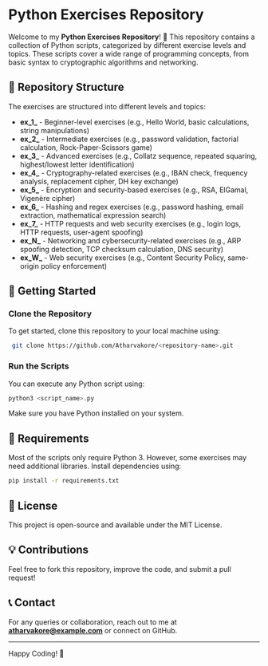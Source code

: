 # Python Exercises Repository

Welcome to my **Python Exercises Repository**! 🚀 This repository contains a collection of Python scripts, categorized by different exercise levels and topics. These scripts cover a wide range of programming concepts, from basic syntax to cryptographic algorithms and networking.

## 📂 Repository Structure
The exercises are structured into different levels and topics:

- **ex_1_** - Beginner-level exercises (e.g., Hello World, basic calculations, string manipulations)
- **ex_2_** - Intermediate exercises (e.g., password validation, factorial calculation, Rock-Paper-Scissors game)
- **ex_3_** - Advanced exercises (e.g., Collatz sequence, repeated squaring, highest/lowest letter identification)
- **ex_4_** - Cryptography-related exercises (e.g., IBAN check, frequency analysis, replacement cipher, DH key exchange)
- **ex_5_** - Encryption and security-based exercises (e.g., RSA, ElGamal, Vigenère cipher)
- **ex_6_** - Hashing and regex exercises (e.g., password hashing, email extraction, mathematical expression search)
- **ex_7_** - HTTP requests and web security exercises (e.g., login logs, HTTP requests, user-agent spoofing)
- **ex_N_** - Networking and cybersecurity-related exercises (e.g., ARP spoofing detection, TCP checksum calculation, DNS security)
- **ex_W_** - Web security exercises (e.g., Content Security Policy, same-origin policy enforcement)

## 🚀 Getting Started
### Clone the Repository
To get started, clone this repository to your local machine using:
```sh
 git clone https://github.com/Atharvakore/<repository-name>.git
```

### Run the Scripts
You can execute any Python script using:
```sh
python3 <script_name>.py
```
Make sure you have Python installed on your system.

## 🔧 Requirements
Most of the scripts only require Python 3. However, some exercises may need additional libraries. Install dependencies using:
```sh
pip install -r requirements.txt
```

## 📜 License
This project is open-source and available under the MIT License.

## 💡 Contributions
Feel free to fork this repository, improve the code, and submit a pull request!

## 📞 Contact
For any queries or collaboration, reach out to me at **atharvakore@example.com** or connect on GitHub.

---
Happy Coding! 🚀

